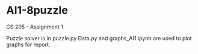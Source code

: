 # AI1-8puzzle
CS 205 - Assignment 1

Puzzle solver is in puzzle.py
Data.py and graphs_AI1.ipynb are used to plot graphs for report. 
